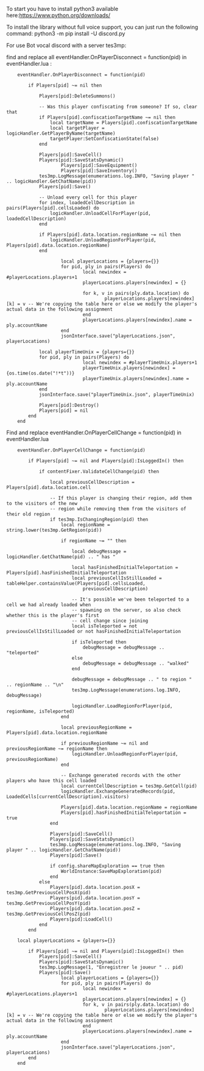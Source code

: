 To start you have to install python3 available here:https://www.python.org/downloads/

To install the library without full voice support, you can just run the following command:
python3 -m pip install -U discord.py



For use Bot vocal discord with a server tes3mp:


find and replace all eventHandler.OnPlayerDisconnect = function(pid) in eventHandler.lua :

        eventHandler.OnPlayerDisconnect = function(pid)

            if Players[pid] ~= nil then

                Players[pid]:DeleteSummons()

                -- Was this player confiscating from someone? If so, clear that
                if Players[pid].confiscationTargetName ~= nil then
                    local targetName = Players[pid].confiscationTargetName
                    local targetPlayer = logicHandler.GetPlayerByName(targetName)
                    targetPlayer:SetConfiscationState(false)
                end

                Players[pid]:SaveCell()
                Players[pid]:SaveStatsDynamic()
                        Players[pid]:SaveEquipment()
                        Players[pid]:SaveInventory()
                tes3mp.LogMessage(enumerations.log.INFO, "Saving player " .. logicHandler.GetChatName(pid))
                Players[pid]:Save()

                -- Unload every cell for this player
                for index, loadedCellDescription in pairs(Players[pid].cellsLoaded) do
                    logicHandler.UnloadCellForPlayer(pid, loadedCellDescription)
                end

                if Players[pid].data.location.regionName ~= nil then
                    logicHandler.UnloadRegionForPlayer(pid, Players[pid].data.location.regionName)
                end

                        local playerLocations = {players={}}
                        for pid, ply in pairs(Players) do
                                local newindex = #playerLocations.players+1
                                playerLocations.players[newindex] = {}

                                for k, v in pairs(ply.data.location) do
                                        playerLocations.players[newindex][k] = v -- We're copying the table here or else we modify the player's actual data in the following assignment
                                end
                                playerLocations.players[newindex].name = ply.accountName
                        end
                        jsonInterface.save("playerLocations.json", playerLocations)

                local playerTimeUnix = {players={}}        
                for pid, ply in pairs(Players) do
                                local newindex = #playerTimeUnix.players+1
                                playerTimeUnix.players[newindex] = {os.time(os.date("!*t"))}
                                playerTimeUnix.players[newindex].name = ply.accountName
                end        
                jsonInterface.save("playerTimeUnix.json", playerTimeUnix) 		

                Players[pid]:Destroy()
                Players[pid] = nil
            end
        end
Find and replace eventHandler.OnPlayerCellChange = function(pid) in eventHandler.lua

        eventHandler.OnPlayerCellChange = function(pid)

            if Players[pid] ~= nil and Players[pid]:IsLoggedIn() then

                if contentFixer.ValidateCellChange(pid) then

                    local previousCellDescription = Players[pid].data.location.cell

                    -- If this player is changing their region, add them to the visitors of the new
                    -- region while removing them from the visitors of their old region
                    if tes3mp.IsChangingRegion(pid) then
                        local regionName = string.lower(tes3mp.GetRegion(pid))

                        if regionName ~= "" then

                            local debugMessage = logicHandler.GetChatName(pid) .. " has "

                            local hasFinishedInitialTeleportation = Players[pid].hasFinishedInitialTeleportation
                            local previousCellIsStillLoaded = tableHelper.containsValue(Players[pid].cellsLoaded,
                                previousCellDescription)

                            -- It's possible we've been teleported to a cell we had already loaded when
                            -- spawning on the server, so also check whether this is the player's first
                            -- cell change since joining
                            local isTeleported = not previousCellIsStillLoaded or not hasFinishedInitialTeleportation

                            if isTeleported then
                                debugMessage = debugMessage .. "teleported"
                            else
                                debugMessage = debugMessage .. "walked"
                            end

                            debugMessage = debugMessage .. " to region " .. regionName .. "\n"
                            tes3mp.LogMessage(enumerations.log.INFO, debugMessage)

                            logicHandler.LoadRegionForPlayer(pid, regionName, isTeleported)
                        end

                        local previousRegionName = Players[pid].data.location.regionName

                        if previousRegionName ~= nil and previousRegionName ~= regionName then
                            logicHandler.UnloadRegionForPlayer(pid, previousRegionName)
                        end

                        -- Exchange generated records with the other players who have this cell loaded
                        local currentCellDescription = tes3mp.GetCell(pid)
                        logicHandler.ExchangeGeneratedRecords(pid, LoadedCells[currentCellDescription].visitors)

                        Players[pid].data.location.regionName = regionName
                        Players[pid].hasFinishedInitialTeleportation = true
                    end

                    Players[pid]:SaveCell()
                    Players[pid]:SaveStatsDynamic()			
                    tes3mp.LogMessage(enumerations.log.INFO, "Saving player " .. logicHandler.GetChatName(pid))
                    Players[pid]:Save()

                    if config.shareMapExploration == true then
                        WorldInstance:SaveMapExploration(pid)
                    end
                else
                    Players[pid].data.location.posX = tes3mp.GetPreviousCellPosX(pid)
                    Players[pid].data.location.posY = tes3mp.GetPreviousCellPosY(pid)
                    Players[pid].data.location.posZ = tes3mp.GetPreviousCellPosZ(pid)
                    Players[pid]:LoadCell()
                end
            end

        local playerLocations = {players={}}

            if Players[pid] ~= nil and Players[pid]:IsLoggedIn() then
                Players[pid]:SaveCell()
                Players[pid]:SaveStatsDynamic()
                tes3mp.LogMessage(1, "Enregistrer le joueur " .. pid)
                Players[pid]:Save()
                        local playerLocations = {players={}}
                        for pid, ply in pairs(Players) do
                                local newindex = #playerLocations.players+1
                                playerLocations.players[newindex] = {}
                                for k, v in pairs(ply.data.location) do
                                        playerLocations.players[newindex][k] = v -- We're copying the table here or else we modify the player's actual data in the following assignment
                                end
                                playerLocations.players[newindex].name = ply.accountName
                        end
                        jsonInterface.save("playerLocations.json", playerLocations)
            end	
        end


